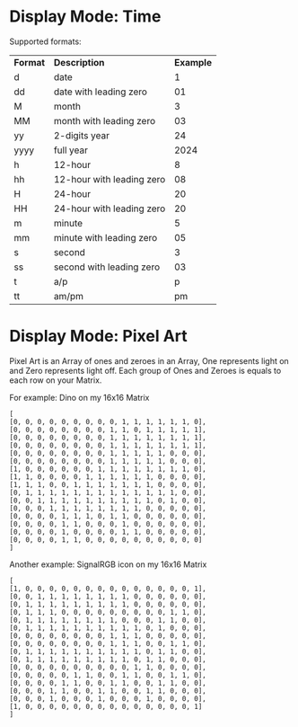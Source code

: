 # Display Mode: Time
Supported formats:

<table>
<tr>
<td><b>Format</b></td>
<td><b>Description</b></td>
<td><b>Example</b></td>
</tr>
<tr>
<td>d</td>
<td>date</td>
<td>1</td>
</tr>
<tr>
<td>dd</td>
<td>date with leading zero</td>
<td>01</td>
</tr>
<tr>
<td>M</td>
<td>month</td>
<td>3</td>
</tr>
<tr>
<td>MM</td>
<td>month with leading zero</td>
<td>03</td>
</tr>
<tr>
<td>yy</td>
<td>2-digits year</td>
<td>24</td>
</tr>
<tr>
<td>yyyy</td>
<td>full year</td>
<td>2024</td>
</tr>
<tr>
<td>h</td>
<td>12-hour</td>
<td>8</td>
</tr>
<tr>
<td>hh</td>
<td>12-hour with leading zero</td>
<td>08</td>
</tr>
<tr>
<td>H</td>
<td>24-hour</td>
<td>20</td>
</tr>
<tr>
<td>HH</td>
<td>24-hour with leading zero</td>
<td>20</td>
</tr>
<tr>
<td>m</td>
<td>minute</td>
<td>5</td>
</tr>
<tr>
<td>mm</td>
<td>minute with leading zero</td>
<td>05</td>
</tr>
<tr>
<td>s</td>
<td>second</td>
<td>3</td>
</tr>
<tr>
<td>ss</td>
<td>second with leading zero</td>
<td>03</td>
</tr>
<tr>
<td>t</td>
<td>a/p</td>
<td>p</td>
</tr>
<tr>
<td>tt</td>
<td>am/pm</td>
<td>pm</td>
</tr>
</table>

# Display Mode: Pixel Art
Pixel Art is an Array of ones and zeroes in an Array, One represents light on and Zero represents light off. 
Each group of Ones and Zeroes is equals to each row on your Matrix.

For example: Dino on my 16x16 Matrix
```
[
[0, 0, 0, 0, 0, 0, 0, 0, 0, 1, 1, 1, 1, 1, 1, 0], 
[0, 0, 0, 0, 0, 0, 0, 0, 1, 1, 0, 1, 1, 1, 1, 1], 
[0, 0, 0, 0, 0, 0, 0, 0, 1, 1, 1, 1, 1, 1, 1, 1], 
[0, 0, 0, 0, 0, 0, 0, 0, 1, 1, 1, 1, 1, 1, 1, 1], 
[0, 0, 0, 0, 0, 0, 0, 0, 1, 1, 1, 1, 1, 0, 0, 0], 
[0, 0, 0, 0, 0, 0, 0, 0, 1, 1, 1, 1, 1, 0, 0, 0], 
[1, 0, 0, 0, 0, 0, 0, 1, 1, 1, 1, 1, 1, 1, 1, 0], 
[1, 1, 0, 0, 0, 0, 1, 1, 1, 1, 1, 1, 0, 0, 0, 0], 
[1, 1, 1, 0, 0, 1, 1, 1, 1, 1, 1, 1, 0, 0, 0, 0], 
[0, 1, 1, 1, 1, 1, 1, 1, 1, 1, 1, 1, 1, 1, 0, 0], 
[0, 0, 1, 1, 1, 1, 1, 1, 1, 1, 1, 1, 0, 1, 0, 0], 
[0, 0, 0, 1, 1, 1, 1, 1, 1, 1, 1, 0, 0, 0, 0, 0], 
[0, 0, 0, 0, 1, 1, 1, 0, 1, 1, 0, 0, 0, 0, 0, 0], 
[0, 0, 0, 0, 1, 1, 0, 0, 0, 1, 0, 0, 0, 0, 0, 0], 
[0, 0, 0, 0, 1, 0, 0, 0, 0, 1, 1, 0, 0, 0, 0, 0], 
[0, 0, 0, 0, 1, 1, 0, 0, 0, 0, 0, 0, 0, 0, 0, 0]
]
```

Another example: SignalRGB icon on my 16x16 Matrix
```
[
[1, 0, 0, 0, 0, 0, 0, 0, 0, 0, 0, 0, 0, 0, 0, 1], 
[0, 0, 1, 1, 1, 1, 1, 1, 1, 1, 0, 0, 0, 0, 0, 0], 
[0, 1, 1, 1, 1, 1, 1, 1, 1, 1, 0, 0, 0, 0, 0, 0], 
[0, 1, 1, 1, 0, 0, 0, 0, 0, 0, 0, 0, 0, 1, 1, 0], 
[0, 1, 1, 1, 1, 1, 1, 1, 1, 0, 0, 0, 1, 1, 0, 0], 
[0, 1, 1, 1, 1, 1, 1, 1, 1, 1, 1, 0, 1, 0, 0, 0], 
[0, 0, 0, 0, 0, 0, 0, 0, 1, 1, 1, 0, 0, 0, 0, 0], 
[0, 0, 0, 0, 0, 0, 0, 0, 1, 1, 1, 0, 0, 1, 1, 0], 
[0, 1, 1, 1, 1, 1, 1, 1, 1, 1, 1, 0, 1, 1, 0, 0], 
[0, 1, 1, 1, 1, 1, 1, 1, 1, 1, 0, 1, 1, 0, 0, 0], 
[0, 0, 0, 0, 0, 0, 0, 0, 0, 0, 1, 1, 0, 0, 0, 0], 
[0, 0, 0, 0, 0, 1, 1, 0, 0, 1, 1, 0, 0, 1, 1, 0], 
[0, 0, 0, 0, 1, 1, 0, 0, 1, 1, 0, 0, 1, 1, 0, 0], 
[0, 0, 0, 1, 1, 0, 0, 1, 1, 0, 0, 1, 1, 0, 0, 0], 
[0, 0, 0, 1, 0, 0, 0, 1, 0, 0, 0, 1, 0, 0, 0, 0], 
[1, 0, 0, 0, 0, 0, 0, 0, 0, 0, 0, 0, 0, 0, 0, 1]
]
```
